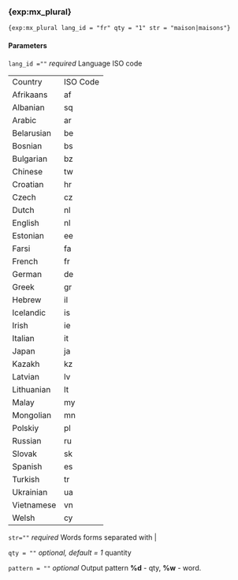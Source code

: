 ### {exp:mx_plural} ###

	{exp:mx_plural lang_id = "fr" qty = "1" str = "maison|maisons"}  

#### Parameters ####

`lang_id =""` *required*
Language ISO code


<table>
    <tr>
        <td>Country</td>
        <td>ISO Code</td>
    </tr>
    <tr>
        <td>Afrikaans</td>
        <td>af</td>
    </tr>
    <tr>
        <td>
            Albanian</td>
        <td>sq</td>
    </tr>
    <tr>
        <td>
            Arabic</td>
        <td>ar</td>
    </tr>
    <tr>
        <td>
            Belarusian</td>
        <td>be</td>
    </tr>
    <tr>
        <td>
            Bosnian</td>
        <td>bs</td>
    </tr>
    <tr>
        <td>
            Bulgarian</td>
        <td>bz</td>
    </tr>
    <tr>
        <td>
            Chinese</td>
        <td>tw</td>
    </tr>
    <tr>
        <td>
            Croatian</td>
        <td>hr</td>
    </tr>
    <tr>
        <td>
            Czech</td>
        <td>cz</td>
    </tr>
    <tr>
        <td>
            Dutch</td>
        <td>nl</td>
    </tr>
    <tr>
        <td>
            English</td>
        <td>nl</td>
    </tr>
    <tr>
        <td>
            Estonian</td>
        <td>ee</td>
    </tr>
    <tr>
        <td>
            Farsi</td>
        <td>fa</td>
    </tr>
    <tr>
        <td>
            French</td>
        <td>fr</td>
    </tr>
    <tr>
        <td>
            German</td>
        <td>de</td>
    </tr>
    <tr>
        <td>
            Greek</td>
        <td>gr</td>
    </tr>
    <tr>
        <td>
            Hebrew</td>
        <td>il</td>
    </tr>
    <tr>
        <td>
            Icelandic</td>
        <td>is</td>
    </tr>
    <tr>
        <td>
            Irish</td>
        <td>ie</td>
    </tr>
    <tr>
        <td>
            Italian</td>
        <td>it</td>
    </tr>
    <tr>
        <td>
            Japan</td>
        <td>ja</td>
    </tr>
    <tr>
        <td>
            Kazakh</td>
        <td>kz</td>
    </tr>
    <tr>
        <td>
            Latvian</td>
        <td>lv</td>
    </tr>
    <tr>
        <td>
            Lithuanian</td>
        <td>lt</td>
    </tr>
    <tr>
        <td>
            Malay</td>
        <td>my</td>
    </tr>
    <tr>
        <td>
            Mongolian</td>
        <td>mn</td>
    </tr>
    <tr>
        <td>
            Polskiy</td>
        <td>pl</td>
    </tr>
    <tr>
        <td>
            Russian</td>
        <td>ru</td>
    </tr>
    <tr>
        <td>
            Slovak</td>
        <td>sk</td>
    </tr>
    <tr>
        <td>
            Spanish</td>
        <td>es</td>
    </tr>
    <tr>
        <td>
            Turkish</td>
        <td>tr</td>
    </tr>
    <tr>
        <td>
            Ukrainian</td>
        <td>ua</td>
    </tr>
    <tr>
        <td>
            Vietnamese</td>
        <td>vn</td>
    </tr>
    <tr>
        <td>
            Welsh</td>
        <td>cy</td>
    </tr>
</table>

`str=""` *required*
Words forms separated with |

`qty = ""` *optional, default = 1*
quantity

`pattern = ""` *optional*
Output pattern **%d** - qty, **%w** - word.